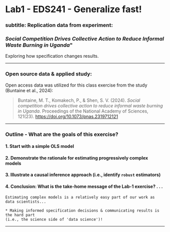 # Lab1 - EDS241 - Generalize fast!

### subtitle: Replication data from experiment: 

### *Social Competition Drives Collective Action to Reduce Informal Waste Burning in Uganda*"

Exploring how specification changes results.

------------------------------------------------------------------------

### Open source data & applied study:

Open access data was utilized for this class exercise from the study (Buntaine et al., 2024):

> Buntaine, M. T., Komakech, P., & Shen, S. V. (2024). *Social competition drives collective action to reduce informal waste burning in Uganda*. Proceedings of the National Academy of Sciences, 121(23). https://doi.org/10.1073/pnas.2319712121

------------------------------------------------------------------------

### Outline - What are the goals of this exercise?

#### 1.  Start with a simple OLS model

#### 2.  Demonstrate the rationale for estimating progressively complex models

#### 3.  Illustrate a causal inference approach (i.e., identify `robust` estimators)

#### 4. Conclusion: What is the take-home message of the Lab-1 exercise? . . .

    Estimating complex models is a relatively easy part of our work as data scientists...

    * Making informed specification decisions & communicating results is the hard part
    (i.e., the science side of 'data science')!  
    
------------------------------------------------------------------------
